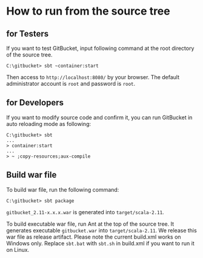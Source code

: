 # How to run from the source tree

for Testers
--------

If you want to test GitBucket, input following command at the root directory of the source tree.

```
C:\gitbucket> sbt ~container:start
```

Then access to `http://localhost:8080/` by your browser. The default administrator account is `root` and password is `root`.

for Developers
--------
If you want to modify source code and confirm it, you can run GitBucket in auto reloading mode as following:

```
C:\gitbucket> sbt
...
> container:start
...
> ~ ;copy-resources;aux-compile
```

Build war file
--------

To build war file, run the following command:

```
C:\gitbucket> sbt package
```

`gitbucket_2.11-x.x.x.war` is generated into `target/scala-2.11`.

To build executable war file, run Ant at the top of the source tree. It generates executable `gitbucket.war` into `target/scala-2.11`. We release this war file as release artifact. Please note the current build.xml works on Windows only. Replace `sbt.bat` with `sbt.sh` in build.xml if you want to run it on Linux.
